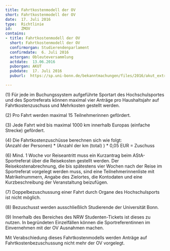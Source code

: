 ```yaml
---
title: Fahrtkostenmodell der OV
short: Fahrtkostenmodell der OV
date:  17. Juli 2016
type:  Richtlinie
id:    ZMOV
contains:
- title: Fahrtkostenmodell der OV
  short: Fahrtkostenmodell der OV
  confirmorgan: Studierendenparlament
  confirmdate:  6. Juli 2016
  actorgan: Obleuteversammlung
  actdate:  13.06.2016
  puborgan: AKUT
  pubdate:  17. Juli 2016
  puburl:  https://sp.uni-bonn.de/bekanntmachungen/files/2016/akut_extra_2016-10.pdf

---
```


(1) Für jede im Buchungssystem aufgeführte Sportart des Hochschulsportes und des Sportreferats können maximal vier Anträge pro Haushaltsjahr auf Fahrtkostenzuschuss und Mehrkosten gestellt werden.

(2) Pro Fahrt werden maximal 15 Teilnehmerinnen gefördert. 

(3) Jede Fahrt wird bis maximal 1000 km innerhalb Europas (einfache Strecke) gefördert. 

(4) Die Fahrtkostenzuschüsse berechnen sich wie folgt:  
(Anzahl der Personen) * (Anzahl der km (total) ) * 0,05 EUR = Zuschuss 

(6) Mind. 1 Woche vor Reiseantritt muss ein Kurzantrag beim AStA-Sportreferat über die Reisekosten gestellt werden. Der Reisekostenabrechnung, die bis spätestens vier Wochen nach der Reise im Sportreferat vorgelegt werden muss, sind eine Teilnehmerinnenliste mit Matrikelnummern, Angabe des Zielortes, die Kontodaten und eine Kurzbeschreibung der Veranstaltung beizufügen. 

(7) Doppelbezuschussung einer Fahrt durch Organe des Hochschulsports ist nicht möglich. 

(8) Bezuschusst werden ausschließlich Studierende der Universität Bonn.

(9) Innerhalb des Bereiches des NRW Studenten-Tickets ist dieses zu nutzen. In begründeten Einzelfällen können die Sportreferentinnen im Einvernehmen mit der OV Ausnahmen machen.

Mit Verabschiedung dieses Fahrtkostenmodells werden Anträge auf Fahrtkostenbezuschussung nicht mehr der OV vorgelegt.

